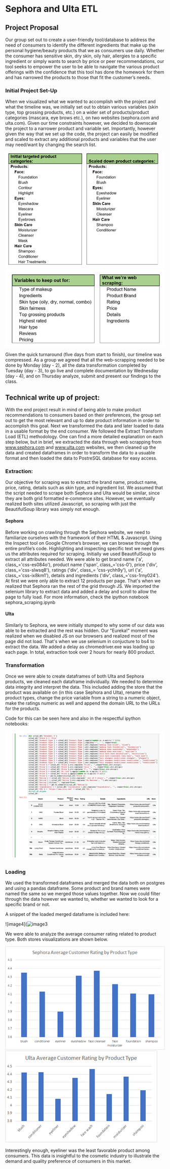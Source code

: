 # Sephora and Ulta ETL

## Project Proposal

Our group set out to create a user-friendly tool/database to address the need of consumers to identify the different ingredients that make up the personal hygiene/beauty products that we as consumers use daily. Whether the consumer has sensitive skin, dry skin, oily hair, allergies to a specific ingredient or simply wants to search by price or peer recommendations, our tool seeks to empower the user to be able to navigate the various product offerings with the confidence that this tool has done the homework for them and has narrowed the products to those that fit the customer’s needs.

### Initial Project Set-Up

When we visualized what we wanted to accomplish with the project and what the timeline was, we initially set out to obtain various variables (skin type, top grossing products, etc.) on a wider set of products/product categories (mascara, eye brows etc.), on two websites (sephora.com and ulta.com). Given our time constraints however, we decided to downscale the project to a narrower product and variable set. Importantly, however given the way that we set up the code, the project can easily be modified and scaled to extract any additional products and variables that the user may need/want by
changing the search list.

![image1](https://github.com/nawdah/cosmetics-proj/blob/master/pictures/schema1.PNG)
![image2](https://github.com/nawdah/cosmetics-proj/blob/master/pictures/schema2.PNG)

Given the quick turnaround (five days from start to finish), our timeline was compressed. As a group we agreed that all the web-scrapping needed to be done by Monday (day - 2), all the data transformation completed by Tuesday (day - 3), to go live and complete documentation by Wednesday (day - 4), and on Thursday analyze, submit and present our findings to the class.

## Technical write up of project:

With the end project result in mind of being able to make product recommendations to consumers based on their preferences, the group set out to get the most relevant and up to date product information in order to accomplish this goal. Next we transformed the data and later loaded to data in a usable format by the end consumer. We followed the Extract Transform Load (ETL) methodology. One can find a more detailed explanation on each step below, but in brief, we extracted the data through web scrapping from www.sephora.com and www.ulta.com websites, we then cleaned up the data and created dataframes in order to transform the data to a usuable format and then loaded the data to PostreSQL database for easy access.  

### Extraction:

Our objective for scraping was to extract the brand name, product name, price, rating, details such as skin type, and ingredient list. We assumed that the script needed to scrape both Sephora and Ulta would be similar, since they are both grid formatted e-commerce sites. However, we eventually realized both sites utilized Javascript, so scraping with just the BeautifulSoup library was simply not enough. 

#### Sephora

Before working on crawling through the Sephora website, we need to familiarize ourselves with the framework of their HTML & Javascript. Using the Inspect tool on Google Chrome’s browser, we can browse through the entire profile’s code. Highlighting and inspecting specific text we need gives us the attributes required for scraping. Initially we used BeautifulSoup to extract all attributes needed. We were able to get brand name ('a', class_='css-es084o'), product name ('span', class_='css-0'), price ('div', class_='css-slwsq8'), ratings ('div', class_= 'css-ychh9y'), url ('a', class_='css-ix8km1'), details and ingredients ('div', class_='css-1rny024'). At first we were only able to extract 12 products per page. That's when we realized that Sephora ran the rest of the grid through JS. We imported the selenium library to extract data and added a delay and scroll to allow the page to fully load. For more information, check the ipython notebook sephora_scraping.ipynb

#### Ulta

Similarly to Sephora, we were initially stumped to why some of our data was able to be extracted and the rest was hidden. Our "Eureka!" moment was realized when we disabled JS on our browsers and realized most of the page did not load. That's when we use selenium in conjucture to bs4 to extract the data. We added a delay as chromedriver.exe was loading up each page. In total, extraction took over 2 hours for nearly 800 product. 

### Transformation

Once we were able to create dataframes of both Ulta and Sephora products, we cleaned each dataframe individually. We needed to determine data integrity and interpret the data. This included adding the store that the product was available on (in this case Sephora and Ulta), rename the product types, change the price variable from a string to a numeric object, make the ratings numeric as well and append the domain URL to the URLs for the products. 

Code for this can be seen here and also in the respectful ipython notebooks:

![image3](https://github.com/nawdah/cosmetics-proj/blob/master/pictures/schema5.PNG)

### Loading

We used the transformed dataframes and merged the data both on postgres and using a pandas dataframe. Some product and brand names were named the same so we merged those values together. Now we could filter through the data however we wanted to, whether we wanted to look for a specific brand or not. 

A snippet of the loaded merged dataframe is included here: 

![image4](![image3](https://github.com/nawdah/cosmetics-proj/blob/master/pictures/schema6.PNG)

We were able to analyze the average consumer rating related to product type. Both stores visualizations are shown below.

![image5](https://github.com/nawdah/cosmetics-proj/blob/master/pictures/sephora.PNG)
![image6](https://github.com/nawdah/cosmetics-proj/blob/master/pictures/ulta.PNG)

Interestingly enough, eyeliner was the least favorable product among consumers. This data is insightful to the cosmetic industry to illustrate the demand and quality preference of consumers in this market. 

